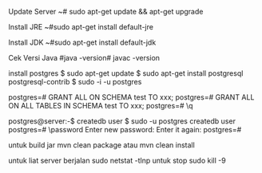 

Update Server
~# sudo apt-get update && apt-get upgrade



Install JRE
~#sudo apt-get install default-jre



Install JDK
~#sudo apt-get install default-jdk



Cek Versi Java
#java -version# javac -version



install postgres
$ sudo apt-get update $ sudo apt-get install postgresql postgresql-contrib $ sudo -i -u postgres



postgres=# GRANT ALL ON SCHEMA test TO xxx; postgres=# GRANT ALL ON ALL TABLES IN SCHEMA test TO xxx; postgres=# \q



postgres@server:-$ createdb user $ sudo -u postgres createdb user postgres=# \password Enter new password: Enter it again: postgres=#




untuk build jar
mvn clean package
atau
mvn clean install

untuk liat server berjalan
sudo netstat -tlnp
untuk stop
sudo kill -9 <id dari PID>
